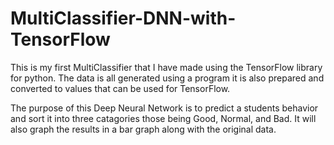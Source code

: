 # MultiClassifier-DNN-with-TensorFlow
This is my first MultiClassifier that I have made using the TensorFlow library for python. The data is all generated using a program it is also prepared and converted to values that can be used for TensorFlow.

The purpose of this Deep Neural Network is to predict a students behavior and sort it into three catagories those being Good, Normal, and Bad. It will also graph the results in a bar graph along with the original data.
